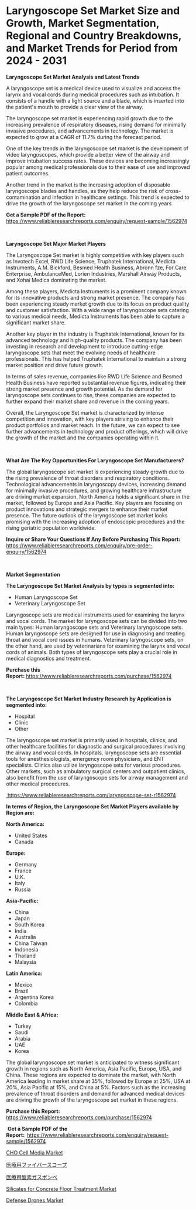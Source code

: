 <p><h1>Laryngoscope Set Market Size and Growth, Market Segmentation, Regional and Country Breakdowns, and Market Trends for Period from 2024 -  2031</h1></p><p><strong>Laryngoscope Set Market Analysis and Latest Trends</strong></p>
<p><p>A laryngoscope set is a medical device used to visualize and access the larynx and vocal cords during medical procedures such as intubation. It consists of a handle with a light source and a blade, which is inserted into the patient's mouth to provide a clear view of the airway.</p><p>The laryngoscope set market is experiencing rapid growth due to the increasing prevalence of respiratory diseases, rising demand for minimally invasive procedures, and advancements in technology. The market is expected to grow at a CAGR of 11.7% during the forecast period.</p><p>One of the key trends in the laryngoscope set market is the development of video laryngoscopes, which provide a better view of the airway and improve intubation success rates. These devices are becoming increasingly popular among medical professionals due to their ease of use and improved patient outcomes.</p><p>Another trend in the market is the increasing adoption of disposable laryngoscope blades and handles, as they help reduce the risk of cross-contamination and infection in healthcare settings. This trend is expected to drive the growth of the laryngoscope set market in the coming years.</p></p>
<p><strong>Get a Sample PDF of the Report:&nbsp;</strong> <a href="https://www.reliableresearchreports.com/enquiry/request-sample/1562974">https://www.reliableresearchreports.com/enquiry/request-sample/1562974</a></p>
<p>&nbsp;</p>
<p><strong>Laryngoscope Set Major Market Players</strong></p>
<p><p>The Laryngoscope Set market is highly competitive with key players such as Invotech Excel, RWD Life Science, Truphatek International, Medicta Instruments, A.M. Bickford, Besmed Health Business, Abronn fze, For Care Enterprise, AmbulanceMed, Lorien Industries, Marshall Airway Products, and Xohai Medica dominating the market.</p><p>Among these players, Medicta Instruments is a prominent company known for its innovative products and strong market presence. The company has been experiencing steady market growth due to its focus on product quality and customer satisfaction. With a wide range of laryngoscope sets catering to various medical needs, Medicta Instruments has been able to capture a significant market share.</p><p>Another key player in the industry is Truphatek International, known for its advanced technology and high-quality products. The company has been investing in research and development to introduce cutting-edge laryngoscope sets that meet the evolving needs of healthcare professionals. This has helped Truphatek International to maintain a strong market position and drive future growth.</p><p>In terms of sales revenue, companies like RWD Life Science and Besmed Health Business have reported substantial revenue figures, indicating their strong market presence and growth potential. As the demand for laryngoscope sets continues to rise, these companies are expected to further expand their market share and revenue in the coming years.</p><p>Overall, the Laryngoscope Set market is characterized by intense competition and innovation, with key players striving to enhance their product portfolios and market reach. In the future, we can expect to see further advancements in technology and product offerings, which will drive the growth of the market and the companies operating within it.</p></p>
<p>&nbsp;</p>
<p><strong>What Are The Key Opportunities For Laryngoscope Set Manufacturers?</strong></p>
<p><p>The global laryngoscope set market is experiencing steady growth due to the rising prevalence of throat disorders and respiratory conditions. Technological advancements in laryngoscopy devices, increasing demand for minimally invasive procedures, and growing healthcare infrastructure are driving market expansion. North America holds a significant share in the market, followed by Europe and Asia Pacific. Key players are focusing on product innovations and strategic mergers to enhance their market presence. The future outlook of the laryngoscope set market looks promising with the increasing adoption of endoscopic procedures and the rising geriatric population worldwide.</p></p>
<p><strong>Inquire or Share Your Questions If Any Before Purchasing This Report:</strong> <a href="https://www.reliableresearchreports.com/enquiry/pre-order-enquiry/1562974">https://www.reliableresearchreports.com/enquiry/pre-order-enquiry/1562974</a></p>
<p>&nbsp;</p>
<p><strong>Market Segmentation</strong></p>
<p><strong>The Laryngoscope Set Market Analysis by types is segmented into:</strong></p>
<p><ul><li>Human Laryngoscope Set</li><li>Veterinary Laryngoscope Set</li></ul></p>
<p><p>Laryngoscope sets are medical instruments used for examining the larynx and vocal cords. The market for laryngoscope sets can be divided into two main types: Human laryngoscope sets and Veterinary laryngoscope sets. Human laryngoscope sets are designed for use in diagnosing and treating throat and vocal cord issues in humans. Veterinary laryngoscope sets, on the other hand, are used by veterinarians for examining the larynx and vocal cords of animals. Both types of laryngoscope sets play a crucial role in medical diagnostics and treatment.</p></p>
<p><strong>Purchase this Report:&nbsp;</strong><a href="https://www.reliableresearchreports.com/purchase/1562974">https://www.reliableresearchreports.com/purchase/1562974</a></p>
<p>&nbsp;</p>
<p><strong>The Laryngoscope Set Market Industry Research by Application is segmented into:</strong></p>
<p><ul><li>Hospital</li><li>Clinic</li><li>Other</li></ul></p>
<p><p>The laryngoscope set market is primarily used in hospitals, clinics, and other healthcare facilities for diagnostic and surgical procedures involving the airway and vocal cords. In hospitals, laryngoscope sets are essential tools for anesthesiologists, emergency room physicians, and ENT specialists. Clinics also utilize laryngoscope sets for various procedures. Other markets, such as ambulatory surgical centers and outpatient clinics, also benefit from the use of laryngoscope sets for airway management and other medical procedures.</p></p>
<p><a href="https://www.reliableresearchreports.com/laryngoscope-set-r1562974">&nbsp;https://www.reliableresearchreports.com/laryngoscope-set-r1562974</a></p>
<p><strong>In terms of Region, the Laryngoscope Set Market Players available by Region are:</strong></p>
<p>
    <p> <strong> North America: </strong>
        <ul>
            <li>United States</li>
            <li>Canada</li>
        </ul>
        </p> 
    <p> <strong> Europe: </strong>
        <ul>
            <li>Germany</li>
            <li>France</li>
            <li>U.K.</li>
            <li>Italy</li>
            <li>Russia</li>
        </ul>
        </p> 
    <p> <strong> Asia-Pacific: </strong>
        <ul>
            <li>China</li>
            <li>Japan</li>
            <li>South Korea</li>
            <li>India</li>
            <li>Australia</li>
            <li>China Taiwan</li>
            <li>Indonesia</li>
            <li>Thailand</li>
            <li>Malaysia</li>
        </ul>
        </p> 
    <p> <strong> Latin America: </strong>
        <ul>
            <li>Mexico</li>
            <li>Brazil</li>
            <li>Argentina Korea</li>
            <li>Colombia</li>
        </ul>
        </p> 
    <p> <strong> Middle East & Africa: </strong>
        <ul>
            <li>Turkey</li>
            <li>Saudi</li>
            <li>Arabia</li>
            <li>UAE</li>
            <li>Korea</li>
        </ul>
    </p>
    </p>
<p><p>The global laryngoscope set market is anticipated to witness significant growth in regions such as North America, Asia Pacific, Europe, USA, and China. These regions are expected to dominate the market, with North America leading in market share at 35%, followed by Europe at 25%, USA at 20%, Asia Pacific at 15%, and China at 5%. Factors such as the increasing prevalence of throat disorders and demand for advanced medical devices are driving the growth of the laryngoscope set market in these regions.</p></p>
<p><strong>Purchase this Report: </strong><a href="https://www.reliableresearchreports.com/purchase/1562974">https://www.reliableresearchreports.com/purchase/1562974</a></p>
<p>&nbsp;<strong>Get a Sample PDF of the Report:&nbsp;&nbsp;</strong><a href="https://www.reliableresearchreports.com/enquiry/request-sample/1562974">https://www.reliableresearchreports.com/enquiry/request-sample/1562974</a></p>
<p><strong></strong></p>
<p><p><a href="https://github.com/vimar16th/Market-Research-Report-List-4/blob/main/cho-cell-media-market.md">CHO Cell Media Market</a></p><p><a href="https://github.com/nxboeu02965442/Market-Research-Report-List-1/blob/main/595364747772.md">医療用ファイバースコープ</a></p><p><a href="https://github.com/moulafa/Market-Research-Report-List-1/blob/main/896549847773.md">医療用酸素ガスボンベ</a></p><p><a href="https://meowing-lemming-dd3.notion.site/Silicates-for-Concrete-Floor-Treatment-Market-Size-and-Market-Trends-Complete-Industry-Overview-20-c5e200ef56f24e12b3bfd4f0a313be3c">Silicates for Concrete Floor Treatment Market</a></p><p><a href="https://view.publitas.com/reportprime-1/defense-drones-market-focuses-on-market-share-size-and-projected-forecast-till-2031/">Defense Drones Market</a></p></p>